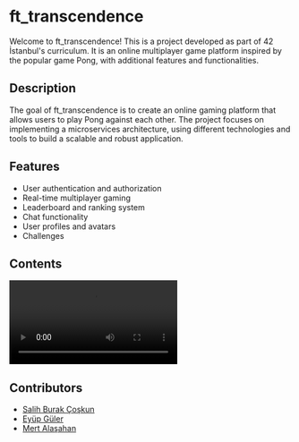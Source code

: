 # ft_transcendence

Welcome to ft_transcendence! This is a project developed as part of 42 İstanbul's curriculum. It is an online multiplayer game platform inspired by the popular game Pong, with additional features and functionalities.

## Description

The goal of ft_transcendence is to create an online gaming platform that allows users to play Pong against each other. The project focuses on implementing a microservices architecture, using different technologies and tools to build a scalable and robust application.

## Features

- User authentication and authorization
- Real-time multiplayer gaming
- Leaderboard and ranking system
- Chat functionality
- User profiles and avatars
- Challenges
## Contents
<video src="https://github.com/csalihburak/test/blob/main/content/chat.mp4"></video>

## Contributors
- [Salih Burak Çoşkun](https://github.com/csalihburak)
- [Eyüp Güler](https://github.com/egulerr)
- [Mert Alaşahan](https://github.com/mertflixs)

